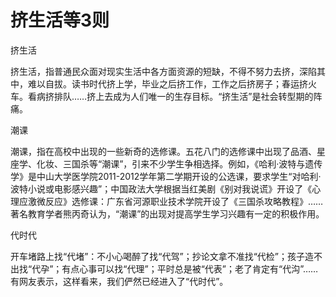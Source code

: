 # 挤生活等3则

挤生活 

挤生活，指普通民众面对现实生活中各方面资源的短缺，不得不努力去挤，深陷其中，难以自拔。读书时代挤上学，毕业之后挤工作，工作之后挤房子；春运挤火车。看病挤排队……挤上去成为人们唯一的生存目标。“挤生活”是社会转型期的阵痛。 

潮课 

潮课，指在高校中出现的一些新奇的选修课。五花八门的选修课中出现了品酒、星座学、化妆、三国杀等“潮课”，引来不少学生争相选择。例如，《哈利·波特与遗传学》是中山大学医学院2011-2012学年第二学期开设的公选课，要求学生“对哈利·波特小说或电影感兴趣”；中国政法大学根据当红美剧《别对我说谎》开设了《心理应激微反应》选修课：广东省河源职业技术学院开设了《三国杀攻略教程》……著名教育学者熊丙奇认为，“潮课”的出现对提高学生学习兴趣有一定的积极作用。 

代时代 

开车堵路上找“代堵”：不小心喝醉了找“代驾”；抄论文拿不准找“代检”；孩子造不出找“代孕”；有点心事可以找“代理”；平时总是被“代表”；老了肯定有“代沟”……有网友表示，这样看来，我们俨然已经进入了“代时代”。